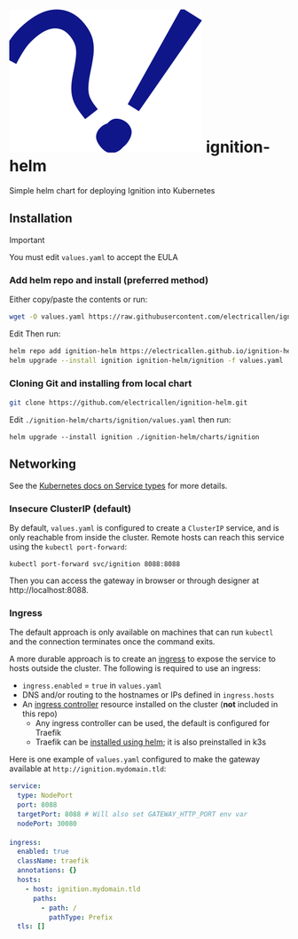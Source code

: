 # ![Ignition Helm Icon](assets/icon.svg) ignition-helm

Simple helm chart for deploying Ignition into Kubernetes

## Installation

> [!IMPORTANT]  
> You must edit `values.yaml` to accept the EULA

### Add helm repo and install (preferred method)

Either copy/paste the contents or run:

```sh
wget -O values.yaml https://raw.githubusercontent.com/electricallen/ignition-helm/main/charts/ignition/values.yaml
```

Edit Then run:

```sh
helm repo add ignition-helm https://electricallen.github.io/ignition-helm
helm upgrade --install ignition ignition-helm/ignition -f values.yaml
```

### Cloning Git and installing from local chart

```sh
git clone https://github.com/electricallen/ignition-helm.git
```

Edit `./ignition-helm/charts/ignition/values.yaml` then run:

```
helm upgrade --install ignition ./ignition-helm/charts/ignition
```

## Networking

See the [Kubernetes docs on Service types](https://kubernetes.io/docs/concepts/services-networking/service/#publishing-services-service-types) for more details. 

### Insecure ClusterIP (default)

By default, `values.yaml` is configured to create a `ClusterIP` service, and is only reachable from inside the cluster. Remote hosts can reach this service using the `kubectl port-forward`:

```
kubectl port-forward svc/ignition 8088:8088
```

Then you can access the gateway in browser or through designer at http://localhost:8088. 

### Ingress

The default approach is only available on machines that can run `kubectl` and the connection terminates once the command exits. 

A more durable approach is to create an [ingress](https://kubernetes.io/docs/concepts/services-networking/ingress/) to expose the service to hosts outside the cluster. The following is required to use an ingress:

* `ingress.enabled` = `true` in `values.yaml`
* DNS and/or routing to the hostnames or IPs defined in `ingress.hosts`
* An [ingress controller](https://kubernetes.io/docs/concepts/services-networking/ingress-controllers/) resource installed on the cluster (**not** included in this repo)
    * Any ingress controller can be used, the default is configured for Traefik
    * Traefik can be [installed using helm](https://doc.traefik.io/traefik/getting-started/install-traefik/#use-the-helm-chart); it is also preinstalled in k3s

Here is one example of `values.yaml` configured to make the gateway available at `http://ignition.mydomain.tld`:

```yaml
service:
  type: NodePort
  port: 8088
  targetPort: 8088 # Will also set GATEWAY_HTTP_PORT env var
  nodePort: 30080 

ingress:
  enabled: true
  className: traefik
  annotations: {}
  hosts:
    - host: ignition.mydomain.tld
      paths:
        - path: /
          pathType: Prefix
  tls: []
```


